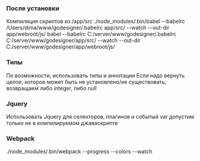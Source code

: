 ### После установки

Компиляция скриптов из /app/src
./node_modules/.bin/babel --babelrc /Users/dima/www/godesigner/.babelrc app/src/ --watch --out-dir app/webroot/js/
babel --babelrc C:/server/www/godesigner/.babelrc C:/server/www/godesigner/app/src/ --watch --out-dir C:/server/www/godesigner/app/webroot/js/
### Типы
По возможности, использовать типы и аннотации
Если надо вернуть целое, которое может быть не установлено/не существовать,
возвращаем либо integer, либо null

### Jquery
Использовать Jquery для селекторов, плагинов и событый
var допустим только не в компилируемом джаваскрипте


### Webpack
./node_modules/.bin/webpack --progress --colors --watch